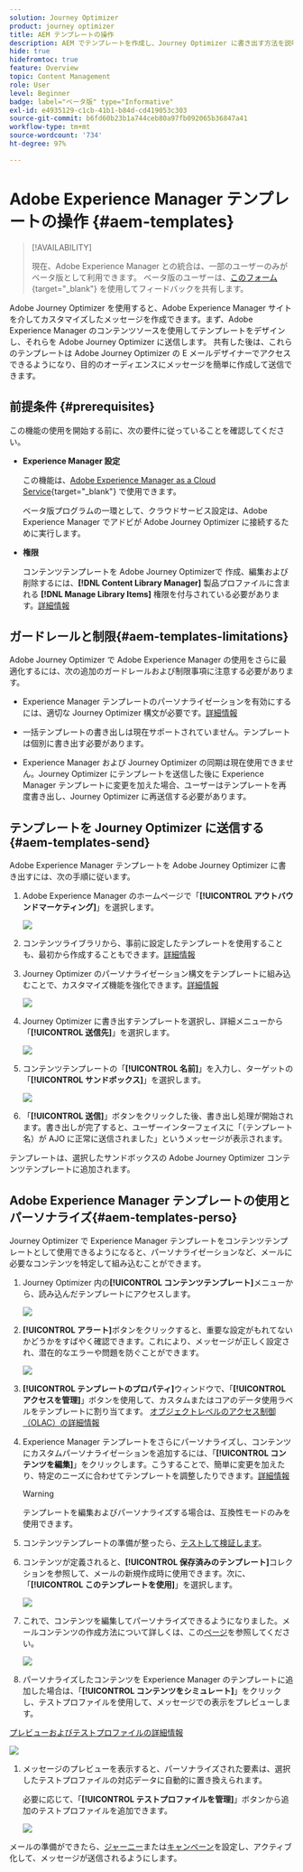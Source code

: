 ```yaml
---
solution: Journey Optimizer
product: journey optimizer
title: AEM テンプレートの操作
description: AEM でテンプレートを作成し、Journey Optimizer に書き出す方法を説明します。
hide: true
hidefromtoc: true
feature: Overview
topic: Content Management
role: User
level: Beginner
badge: label="ベータ版" type="Informative"
exl-id: e4935129-c1cb-41b1-b84d-cd419053c303
source-git-commit: b6fd60b23b1a744ceb80a97fb092065b36847a41
workflow-type: tm+mt
source-wordcount: '734'
ht-degree: 97%

---
```


# Adobe Experience Manager テンプレートの操作 {#aem-templates}

>[!AVAILABILITY]
>
>現在、Adobe Experience Manager との統合は、一部のユーザーのみがベータ版として利用できます。
> ベータ版のユーザーは、[このフォーム](https://forms.office.com/pages/responsepage.aspx?id=Wht7-jR7h0OUrtLBeN7O4Wf0cbVTQ3tCpW_unE-w8-JUN1FaNlAzNkhPSUdaSkJXVFRCNTRJNVRFSy4u){target="_blank"} を使用してフィードバックを共有します。

Adobe Journey Optimizer を使用すると、Adobe Experience Manager サイトを介してカスタマイズしたメッセージを作成できます。まず、Adobe Experience Manager のコンテンツソースを使用してテンプレートをデザインし、それらを Adobe Journey Optimizer に送信します。 共有した後は、これらのテンプレートは Adobe Journey Optimizer の E メールデザイナーでアクセスできるようになり、目的のオーディエンスにメッセージを簡単に作成して送信できます。

## 前提条件 {#prerequisites}

この機能の使用を開始する前に、次の要件に従っていることを確認してください。

* **Experience Manager 設定**

  この機能は、[Adobe Experience Manager as a Cloud Service](https://experienceleague.adobe.com/docs/experience-manager-cloud-service/content/overview/introduction.html?lang=ja){target="_blank"} で使用できます。

  ベータ版プログラムの一環として、クラウドサービス設定は、Adobe Experience Manager でアドビが Adobe Journey Optimizer に接続するために実行します。

* **権限**

  コンテンツテンプレートを Adobe Journey Optimizerで 作成、編集および削除するには、**[!DNL Content Library Manager]** 製品プロファイルに含まれる **[!DNL Manage Library Items]** 権限を付与されている必要があります。[詳細情報](../administration/ootb-product-profiles.md#content-library-manager)

## ガードレールと制限{#aem-templates-limitations}

Adobe Journey Optimizer で Adobe Experience Manager の使用をさらに最適化するには、次の追加のガードレールおよび制限事項に注意する必要があります。

* Experience Manager テンプレートのパーソナライゼーションを有効にするには、適切な Journey Optimizer 構文が必要です。[詳細情報](../personalization/personalization-syntax.md)

* 一括テンプレートの書き出しは現在サポートされていません。テンプレートは個別に書き出す必要があります。

* Experience Manager および Journey Optimizer の同期は現在使用できません。Journey Optimizer にテンプレートを送信した後に Experience Manager テンプレートに変更を加えた場合、ユーザーはテンプレートを再度書き出し、Journey Optimizer に再送信する必要があります。

## テンプレートを Journey Optimizer に送信する{#aem-templates-send}

Adobe Experience Manager テンプレートを Adobe Journey Optimizer に書き出すには、次の手順に従います。

1. Adobe Experience Manager のホームページで「**[!UICONTROL アウトバウンドマーケティング]**」を選択します。

   ![](assets/aem-outbound-menu.png)

1. コンテンツライブラリから、事前に設定したテンプレートを使用することも、最初から作成することもできます。[詳細情報](https://experienceleague.adobe.com/docs/experience-manager-65/authoring/authoring/managing-pages.html?lang=ja#creating-a-new-page)

1. Journey Optimizer のパーソナライゼーション構文をテンプレートに組み込むことで、カスタマイズ機能を強化できます。[詳細情報](../personalization/personalization-syntax.md)

   ![](assets/aem_ajo_4.png)

1. Journey Optimizer に書き出すテンプレートを選択し、詳細メニューから「**[!UICONTROL 送信先]**」を選択します。

   ![](assets/aem-advanced-menu.png)

1. コンテンツテンプレートの「**[!UICONTROL 名前]**」を入力し、ターゲットの「**[!UICONTROL サンドボックス]**」を選択します。

   ![](assets/aem-send-template-settings.png)

1. 「**[!UICONTROL 送信]**」ボタンをクリックした後、書き出し処理が開始されます。書き出しが完了すると、ユーザーインターフェイスに「（テンプレート名）が AJO に正常に送信されました」というメッセージが表示されます。

テンプレートは、選択したサンドボックスの Adobe Journey Optimizer コンテンツテンプレートに追加されます。

## Adobe Experience Manager テンプレートの使用とパーソナライズ{#aem-templates-perso}

Journey Optimizer で Experience Manager テンプレートをコンテンツテンプレートとして使用できるようになると、パーソナライゼーションなど、メールに必要なコンテンツを特定して組み込むことができます。

1. Journey Optimizer 内の&#x200B;**[!UICONTROL コンテンツテンプレート]**&#x200B;メニューから、読み込んだテンプレートにアクセスします。

   ![](assets/aem_ajo_1.png)

1. **[!UICONTROL アラート]**&#x200B;ボタンをクリックすると、重要な設定がもれてないかどうかをすばやく確認できます。これにより、メッセージが正しく設定され、潜在的なエラーや問題を防ぐことができます。

   ![](assets/aem_ajo_2.png)

1. **[!UICONTROL テンプレートのプロパティ]**&#x200B;ウィンドウで、「**[!UICONTROL アクセスを管理]**」ボタンを使用して、カスタムまたはコアのデータ使用ラベルをテンプレートに割り当てます。 [ オブジェクトレベルのアクセス制御（OLAC）の詳細情報 ](../administration/object-based-access.md)

1. Experience Manager テンプレートをさらにパーソナライズし、コンテンツにカスタムパーソナライゼーションを追加するには、「**[!UICONTROL コンテンツを編集]**」をクリックします。こうすることで、簡単に変更を加えたり、特定のニーズに合わせてテンプレートを調整したりできます。[詳細情報](../email/get-started-email-design.md)

   >[!WARNING]
   >
   > テンプレートを編集およびパーソナライズする場合は、互換性モードのみを使用できます。

1. コンテンツテンプレートの準備が整ったら、[テストして検証します](../content-management/content-templates.md#test-template)。

1. コンテンツが定義されると、**[!UICONTROL 保存済みのテンプレート]**&#x200B;コレクションを参照して、メールの新規作成時に使用できます。次に、「**[!UICONTROL このテンプレートを使用]**」を選択します。

   ![](assets/aem_ajo_3.png)

1. これで、コンテンツを編集してパーソナライズできるようになりました。メールコンテンツの作成方法について詳しくは、この[ページ](../email/content-from-scratch.md)を参照してください。

   ![](assets/aem_ajo_5.png)

1. パーソナライズしたコンテンツを Experience Manager のテンプレートに追加した場合は、「**[!UICONTROL コンテンツをシミュレート]**」をクリックし、テストプロファイルを使用して、メッセージでの表示をプレビューします。

[プレビューおよびテストプロファイルの詳細情報](../content-management/preview-test.md)

   ![](assets/aem_ajo_6.png)

1. メッセージのプレビューを表示すると、パーソナライズされた要素は、選択したテストプロファイルの対応データに自動的に置き換えられます。

   必要に応じて、「**[!UICONTROL テストプロファイルを管理]**」ボタンから追加のテストプロファイルを追加できます。

   ![](assets/aem_ajo_7.png)

メールの準備ができたら、[ジャーニー](../building-journeys/journey-gs.md)または[キャンペーン](../campaigns/create-campaign.md)を設定し、アクティブ化して、メッセージが送信されるようにします。
